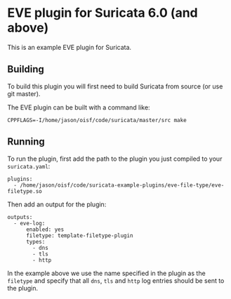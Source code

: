 EVE plugin for Suricata 6.0 (and above)
=======================================

This is an example EVE plugin for Suricata.

## Building

To build this plugin you will first need to build Suricata from source
(or use git master).

The EVE plugin can be built with a command like:
```
CPPFLAGS=-I/home/jason/oisf/code/suricata/master/src make
```

## Running

To run the plugin, first add the path to the plugin you just compiled to
your `suricata.yaml`:
```
plugins:
  - /home/jason/oisf/code/suricata-example-plugins/eve-file-type/eve-filetype.so
```

Then add an output for the plugin:
```
outputs:
  - eve-log:
      enabled: yes
      filetype: template-filetype-plugin
      types:
        - dns
        - tls
        - http
```

In the example above we use the name specified in the plugin as the
`filetype` and specify that all `dns`, `tls` and `http` log entries
should be sent to the plugin.
